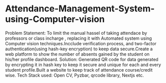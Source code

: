 # Attendance-Management-System-using-Computer-vision
Problem Statement: To limit the manual hassel of taking attendace by professors or class incharge , replacing it with Automated system using Computer vision techniques.Incclude verification process, and two-factor authentication(using hash-key encryption) to keep data secure.Create a web platform to show the number of absents gained by the student on his/her profile dashboard. 
Solution: Generated QR code for data generated by encrypting it in hash key to keep it secure and unique for each and every student profile.Built a website to keep track of attendance course/credit wise. 
Tech Stack used: Open CV, Pyzbar, qrcode library, Nextjs etc.
